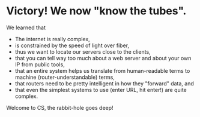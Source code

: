 # Victory! We now "know the tubes".

We learned that

- The internet is really complex,
- is constrained by the speed of light over fiber,
- thus we want to locate our servers close to the clients,
- that you can tell way too much about a web server and about your own IP from public tools,
- that an entire system helps us translate from human-readable terms to machine (router-understandable) terms,
- that routers need to be pretty intelligent in how they "forward" data, and
- that even the simplest systems to use (enter URL, hit enter!) are quite complex.

Welcome to CS, the rabbit-hole goes deep!
